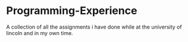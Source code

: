 # Programming-Experience
A collection of all the assignments i have done while at the university of lincoln and in my own time.
